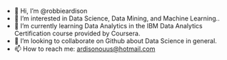 - 👋 Hi, I’m @robbieardison
- 👀 I’m interested in Data Science, Data Mining, and Machine Learning..
- 🌱 I’m currently learning Data Analytics in the IBM Data Analytics Certification course provided by Coursera.
- 💞️ I’m looking to collaborate on Github about Data Science in general.
- 📫 How to reach me: ardisonouus@hotmail.com

<!---
robbieardison/robbieardison is a ✨ special ✨ repository because its `README.md` (this file) appears on your GitHub profile.
You can click the Preview link to take a look at your changes.
--->
